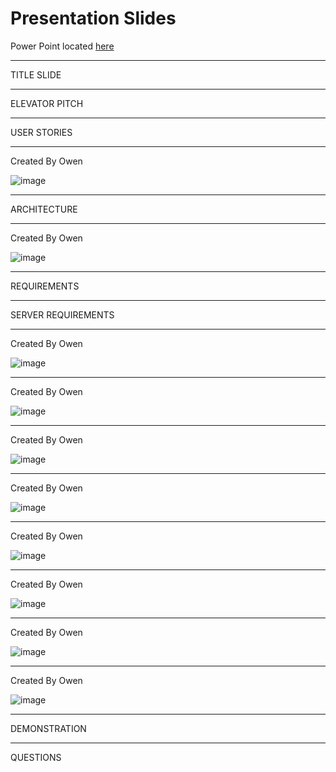 # Presentation Slides

Power Point located [here](https://raidermailwright-my.sharepoint.com/:p:/g/personal/kemp_56_wright_edu/EfWpL4IxeZFKoJ8XRCVb950Bo4WK8NCn0tBg7O6XTQ2VDw?e=sdZy2S)

---------------------------------------

TITLE SLIDE

---------------------------------------

ELEVATOR PITCH

------------------------------------------

USER STORIES

------------------------------------------
Created By Owen

![image](https://github.com/CEG4110-Team-Jacob/Project/assets/112273919/bac5a00b-0dd9-48ef-bc95-b2fa861c9942)

------------------------------------

ARCHITECTURE

-------------------------------------
Created By Owen

![image](https://github.com/CEG4110-Team-Jacob/Project/assets/112273919/d2657a9a-f248-4e13-b751-9a4c55cdabb3)

-------------------------------------

REQUIREMENTS

-------------------------------------

SERVER REQUIREMENTS

--------------------------------------
Created By Owen

![image](https://github.com/CEG4110-Team-Jacob/Project/assets/112273919/ef0fcf1d-59d9-4304-8a5f-7456677aedfc)

--------------------------------------
Created By Owen

![image](https://github.com/CEG4110-Team-Jacob/Project/assets/112273919/cf4b24b3-367a-4dfe-939a-b829f1587d73)

--------------------------------------
Created By Owen

![image](https://github.com/CEG4110-Team-Jacob/Project/assets/112273919/dce31bf7-f38d-44d5-809d-03ab74bf6112)

--------------------------------------
Created By Owen

![image](https://github.com/CEG4110-Team-Jacob/Project/assets/112273919/2437c2b1-17ae-447a-99e1-55dc644e7f30)

--------------------------------------
Created By Owen

![image](https://github.com/CEG4110-Team-Jacob/Project/assets/112273919/3185daf0-c265-4a73-8248-d901818027a8)

--------------------------------------
Created By Owen

![image](https://github.com/CEG4110-Team-Jacob/Project/assets/112273919/4a92c461-fd76-4aa7-820b-3c5890fbcd62)

--------------------------------------
Created By Owen

![image](https://github.com/CEG4110-Team-Jacob/Project/assets/112273919/f5f8d433-7cb4-4d51-bfbd-b86183e5263b)

--------------------------------------
Created By Owen

![image](https://github.com/CEG4110-Team-Jacob/Project/assets/112273919/8b978bbd-1879-4557-b64a-dada35060657)

--------------------------------------

DEMONSTRATION

--------------------------------------

QUESTIONS
